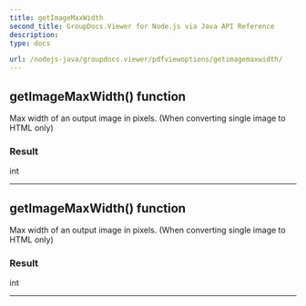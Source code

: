 ```yaml
---
title: getImageMaxWidth
second_title: GroupDocs.Viewer for Node.js via Java API Reference
description: 
type: docs

url: /nodejs-java/groupdocs.viewer/pdfviewoptions/getimagemaxwidth/
---
```


## getImageMaxWidth()  function
Max width of an output image in pixels. (When converting single image to HTML only)

### Result
int


---


## getImageMaxWidth()  function
Max width of an output image in pixels. (When converting single image to HTML only)

### Result
int


---


